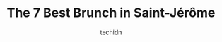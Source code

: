 ---
layout: ampstory
image: https://i0.wp.com/www.auto.or.id/wp-content/uploads/2023/06/dc3a9jeuner-leggspress-0-saint-jc3a9rc3b4me-1686327691.jpeg?resize=640,853
author: techidn
featured: false
description: Saint-Jérôme, Quebec, Canada is a haven for Brunch enthusiasts, boasting an impressive array of 7 top-notch establishments. Whether youre a seasoned connoisseur or simply curious to explo
title: The 7 Best Brunch in Saint-Jérôme
cover:
   title: The 7 Best Brunch in Saint-Jérôme
   subtitle: AUTO.OR.ID
   background: https://www.auto.or.id/wp-content/uploads/2023/06/dc3a9jeuner-leggspress-0-saint-jc3a9rc3b4me-1686327691.jpeg

pages: 
 - layout: thirds
   top: <h1>#1 Fromagerie Victoria Saint-Jérôme</h1>
   bottom: "<p>Fast efficient deli counter service without detracting from the atmosphere. Great sandwiches. Love the indoor outdoor patio setup if you choose. Glad we stopped here.</p>"
   background: https://www.auto.or.id/wp-content/uploads/2023/06/dc3a9jeuner-leggspress-1-saint-jc3a9rc3b4me-1686327692.jpeg
   backgroundblur: true
 - layout: thirds
   top: <h1>#2 Toujours Mikes</h1>
   bottom: "<p>340 Bd des Laurentides, Saint-Jérôme, QC J7Z 4L7, Canada</p>"
   background: https://www.auto.or.id/wp-content/uploads/2023/06/dc3a9jeuner-leggspress-2-saint-jc3a9rc3b4me-1686327693.jpeg
   cta:
      link: https://www.auto.or.id/the-7-best-brunch-in-saint-jerome/
      text: The 7 Best Brunch in Saint-Jérôme
 - layout: thirds
   top: <h1>#3 Déjeuner L`Eggspress</h1>
   bottom: "<p>1088 Bd Roland-Godard, Saint-Jérôme, QC J7Y 4C6, Canada</p>"
   background: https://images.unsplash.com/photo-1504887764023-6f27056d186c?ixlib=rb-4.0.3&ixid=MnwxMjA3fDB8MHxwaG90by1wYWdlfHx8fGVufDB8fHx8&auto=format&fit=crop&w=640&h=853&q=80
   cta:
      link: https://www.auto.or.id/the-7-best-brunch-in-saint-jerome/
      text: The 7 Best Brunch in Saint-Jérôme
 - layout: thirds
   top: <h1>#4 Biggys</h1>
   bottom: "<p>1950 Bd du Curé-Labelle, Saint-Jérôme, QC J7Y 1S1, Canada</p>"
   background: https://images.unsplash.com/photo-1511919884226-fd3cad34687c?ixlib=rb-4.0.3&ixid=MnwxMjA3fDB8MHxwaG90by1wYWdlfHx8fGVufDB8fHx8&auto=format&fit=crop&w=640&h=853&q=80
   cta:
      link: https://www.auto.or.id/the-7-best-brunch-in-saint-jerome/
      text: The 7 Best Brunch in Saint-Jérôme
 - layout: thirds
   top: <h1>#5 Cora déjeuners</h1>
   bottom: "<p>205 Rue de Martigny O, Saint-Jérôme, QC J7Y 2G4, Canada</p>"
   background: https://images.unsplash.com/photo-1654159866298-e3c8ee93e43b?ixlib=rb-4.0.3&ixid=MnwxMjA3fDB8MHxwaG90by1wYWdlfHx8fGVufDB8fHx8&auto=format&fit=crop&w=640&h=853&q=80
   cta:
      link: https://www.auto.or.id/the-7-best-brunch-in-saint-jerome/
      text: The 7 Best Brunch in Saint-Jérôme
 - layout: thirds
   top: <h1>#6 Pacini Saint-Jérôme</h1>
   bottom: "<p>5 Rue de Martigny Est, Saint-Jérôme, Quebec J7Z 6E8, Canada</p>"
   background: https://images.unsplash.com/photo-1494697536454-6f39e2cc972d?ixlib=rb-4.0.3&ixid=MnwxMjA3fDB8MHxwaG90by1wYWdlfHx8fGVufDB8fHx8&auto=format&fit=crop&w=640&h=853&q=80
   cta:
      link: https://www.auto.or.id/the-7-best-brunch-in-saint-jerome/
      text: The 7 Best Brunch in Saint-Jérôme
 - layout: thirds
   top: <h1>#7 Allô mon Coco</h1>
   bottom: "<p>385 Rue Lamontagne, Saint-Jérôme, QC J7Y 0L7, Canada</p>"
   background: https://images.unsplash.com/photo-1582834202430-ddcd18987a61?ixlib=rb-4.0.3&ixid=MnwxMjA3fDB8MHxwaG90by1wYWdlfHx8fGVufDB8fHx8&auto=format&fit=crop&w=640&h=853&q=80
   cta:
      link: https://www.auto.or.id/the-7-best-brunch-in-saint-jerome/
      text: The 7 Best Brunch in Saint-Jérôme
 - layout: thirds
   middle: Continue reading...
   background: https://images.unsplash.com/photo-1632338940262-084177a4dd21?ixlib=rb-4.0.3&ixid=MnwxMjA3fDB8MHxwaG90by1wYWdlfHx8fGVufDB8fHx8&auto=format&fit=crop&w=640&h=853&q=80
   cta:
      link: https://www.auto.or.id/the-7-best-brunch-in-saint-jerome/
      text: The 7 Best Brunch in Saint-Jérôme

---